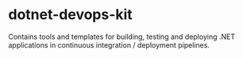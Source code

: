 # dotnet-devops-kit
Contains tools and templates for building, testing and deploying .NET applications in continuous integration / deployment pipelines.
